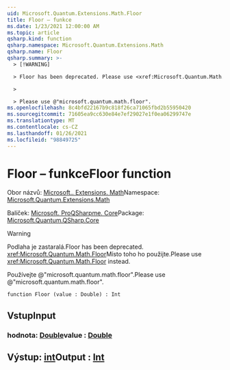 ```yaml
---
uid: Microsoft.Quantum.Extensions.Math.Floor
title: Floor – funkce
ms.date: 1/23/2021 12:00:00 AM
ms.topic: article
qsharp.kind: function
qsharp.namespace: Microsoft.Quantum.Extensions.Math
qsharp.name: Floor
qsharp.summary: >-
  > [!WARNING]

  > Floor has been deprecated. Please use <xref:Microsoft.Quantum.Math.Floor> instead.

  >

  > Please use @"microsoft.quantum.math.floor".
ms.openlocfilehash: 8c4bfd22167b9c818f26ca71065fbd2b55950420
ms.sourcegitcommit: 71605ea9cc630e84e7ef29027e1f0ea06299747e
ms.translationtype: MT
ms.contentlocale: cs-CZ
ms.lasthandoff: 01/26/2021
ms.locfileid: "98849725"
---
```

# <a name="floor-function"></a><span data-ttu-id="56c35-102">Floor – funkce</span><span class="sxs-lookup"><span data-stu-id="56c35-102">Floor function</span></span>

<span data-ttu-id="56c35-103">Obor názvů: [Microsoft.. Extensions. Math](xref:Microsoft.Quantum.Extensions.Math)</span><span class="sxs-lookup"><span data-stu-id="56c35-103">Namespace: [Microsoft.Quantum.Extensions.Math](xref:Microsoft.Quantum.Extensions.Math)</span></span>

<span data-ttu-id="56c35-104">Balíček: [Microsoft. ProQSharpme. Core](https://nuget.org/packages/Microsoft.Quantum.QSharp.Core)</span><span class="sxs-lookup"><span data-stu-id="56c35-104">Package: [Microsoft.Quantum.QSharp.Core](https://nuget.org/packages/Microsoft.Quantum.QSharp.Core)</span></span>


> [!WARNING]
> <span data-ttu-id="56c35-105">Podlaha je zastaralá.</span><span class="sxs-lookup"><span data-stu-id="56c35-105">Floor has been deprecated.</span></span> <span data-ttu-id="56c35-106"><xref:Microsoft.Quantum.Math.Floor>Místo toho ho použijte.</span><span class="sxs-lookup"><span data-stu-id="56c35-106">Please use <xref:Microsoft.Quantum.Math.Floor> instead.</span></span>
>
> <span data-ttu-id="56c35-107">Používejte @"microsoft.quantum.math.floor".</span><span class="sxs-lookup"><span data-stu-id="56c35-107">Please use @"microsoft.quantum.math.floor".</span></span>



```qsharp
function Floor (value : Double) : Int
```


## <a name="input"></a><span data-ttu-id="56c35-108">Vstup</span><span class="sxs-lookup"><span data-stu-id="56c35-108">Input</span></span>

### <a name="value--double"></a><span data-ttu-id="56c35-109">hodnota: [Double](xref:microsoft.quantum.lang-ref.double)</span><span class="sxs-lookup"><span data-stu-id="56c35-109">value : [Double](xref:microsoft.quantum.lang-ref.double)</span></span>





## <a name="output--int"></a><span data-ttu-id="56c35-110">Výstup: [int](xref:microsoft.quantum.lang-ref.int)</span><span class="sxs-lookup"><span data-stu-id="56c35-110">Output : [Int](xref:microsoft.quantum.lang-ref.int)</span></span>

